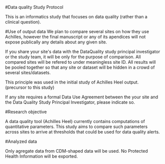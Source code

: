 #Data quality Study Protocol

This is an informatics study that focuses on data quality (rather than a clinical question).

#Use of output data
We plan to compare several sites on how they use Achilles, however the final manuscript or any of its apendices will not expose publically any details about any given site.

If you share your site's data with the DataQuality study principal investigator or the study team, it will be only for the purpose of comparison. All compared sites will be refered to under meaningless site ID. All results will be pooled together so that any site or dataset will be hidden in a crowd of several sites/datasets.

This principle was used in the initial study of Achilles Heel output. (precursor to this study)

If any site requires a formal Data Use Agreement between the your site and the Data Quality Study Principal Investigator, please indicate so. 

#Research objective

A data quality tool (Achilles Heel) currently contains computations of quantitative parameters. This study aims to compare such parameters across sites to arrive at thresholds that could be used for data quality alerts.


#Analyzed data

Only agregate data from CDM-shaped data will be used. No Protected Health Information will be exported.